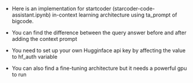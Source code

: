 - Here is an implementation for startcoder (starcoder-code-assistant.ipynb) in-context learning architecture using ta_prompt of bigcode.

- You can find the difference between the query answer before and after adding the context prompt

- You need to set up your own Hugginface api key by affecting the value to hf_auth variable

- You can also find a fine-tuning architecture but it needs a powerful gpu to run
